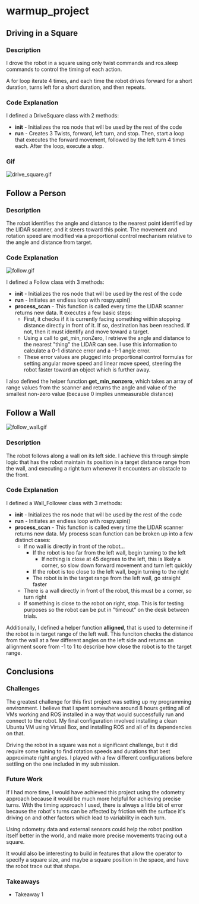 # warmup_project

## Driving in a Square

### Description

I drove the robot in a square using only twist commands and ros.sleep commands to control the timing of each action.

A for loop iterate 4 times, and each time the robot drives forward for a short duration, turns left for a short duration, and then repeats.

### Code Explanation

I defined a DriveSquare class with 2 methods:

- __init__ - Initializes the ros node that will be used by the rest of the code
- __run__ - Creates 3 Twists, forward, left turn, and stop. Then, start a loop that executes the forward movement, followed by the left turn 4 times each. After the loop, execute a stop.

### Gif

![drive_square.gif](https://github.com/Sshatzkin/warmup_project/blob/main/drive_square.gif)

## Follow a Person

### Description

The robot identifies the angle and distance to the nearest point identified by the LIDAR scanner, and it steers toward this point. The movement and rotation speed are modified via a proportional control mechanism relative to the angle and distance from target.

### Code Explanation
![follow.gif](https://github.com/Sshatzkin/warmup_project/blob/main/follow.gif)

I defined a Follow class with 3 methods:

- __init__ - Initializes the ros node that will be used by the rest of the code
- __run__ - Initiates an endless loop with rospy.spin()
- __process_scan__ - This function is called every time the LIDAR scanner returns new data. It executes a few basic steps:
  - First, it checks if it is currently facing something within stopping distance directly in front of it. If so, destination has been reached. If not, then it must identify and move toward a target.
  - Using a call to get_min_nonZero, I retrieve the angle and distance to the nearest "thing" the LIDAR can see. I use this information to calculate a 0-1 distance error and a -1-1 angle error.
  - These error values are plugged into proportional control formulas for setting angular move speed and linear move speed, steering the robot faster toward an object which is further away.

I also defined the helper function __get_min_nonzero__, which takes an array of range values from the scanner and returns the angle and value of the smallest non-zero value (because 0 implies unmeasurable distance)

## Follow a Wall
![follow_wall.gif](https://github.com/Sshatzkin/warmup_project/blob/main/follow_wall.gif)

### Description

The robot follows along a wall on its left side. I achieve this through simple logic that has the robot maintain its position in a target distance range from the wall, and executing a right turn whenever it encounters an obstacle to the front.
### Code Explanation

I defined a Wall_Follower class with 3 methods:

- __init__ - Initializes the ros node that will be used by the rest of the code
- __run__ - Initiates an endless loop with rospy.spin()
- __process_scan__ - This function is called every time the LIDAR scanner returns new data. My process scan function can be broken up into a few distinct cases:
  - If no wall is directly in front of the robot...
    - If the robot is too far from the left wall, begin turning to the left
      - If nothing is close at 45 degrees to the left, this is likely a corner, so slow down forward movement and turn left quickly
    - If the robot is too close to the left wall, begin turning to the right
    - The robot is in the target range from the left wall, go straight faster
  - There is a wall directly in front of the robot, this must be a corner, so turn right
  - If something is close to the robot on right, stop. This is for testing purposes so the robot can be put in "timeout" on the desk between trials.

Additionally, I defined a helper function __alligned__, that is used to determine if the robot is in target range of the left wall. This funciton checks the distance from the wall at a few different angles on the left side and returns an allignment score from -1 to 1 to describe how close the robot is to the target range.

## Conclusions

### Challenges

The greatest challenge for this first project was setting up my programming environment. I believe that I spent somewhere around 8 hours getting all of VMs working and ROS installed in a way that would successfully run and connect to the robot. My final configuration involved installing a clean Ubuntu VM using Virtual Box, and installing ROS and all of its dependencies on that.

Driving the robot in a square was not a significant challenge, but it did require some tuning to find rotation speeds and durations that best approximate right angles. I played with a few different configurations before settling on the one included in my submission.

### Future Work

If I had more time, I would have achieved this project using the odometry approach because it would be much more helpful for achieving precise turns. With the timing approach I used, there is always a little bit of error because the robot's turns can be affected by friction with the surface it's driving on and other factors which lead to variability in each turn.

Using odometry data and external sensors could help the robot position itself better in the world, and make more precise movements tracing out a square.

It would also be interesting to build in features that allow the operator to specify a square size, and maybe a square position in the space, and have the robot trace out that shape.

### Takeaways

- Takeaway 1
